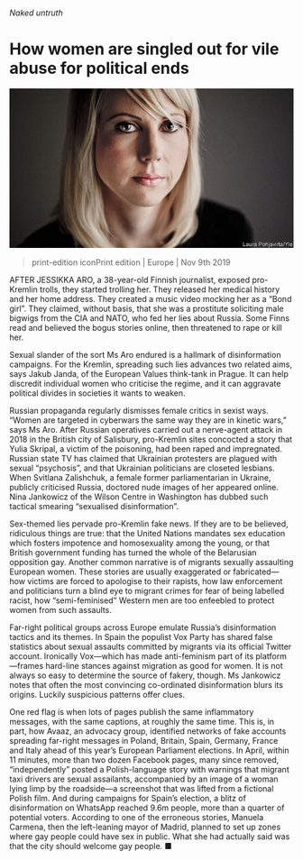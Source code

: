###### Naked untruth

# How women are singled out for vile abuse for political ends 

![image](images/20191109_eup503.jpg) 

> print-edition iconPrint edition | Europe | Nov 9th 2019 

AFTER JESSIKKA ARO, a 38-year-old Finnish journalist, exposed pro-Kremlin trolls, they started trolling her. They released her medical history and her home address. They created a music video mocking her as a “Bond girl”. They claimed, without basis, that she was a prostitute soliciting male bigwigs from the CIA and NATO, who fed her lies about Russia. Some Finns read and believed the bogus stories online, then threatened to rape or kill her. 

Sexual slander of the sort Ms Aro endured is a hallmark of disinformation campaigns. For the Kremlin, spreading such lies advances two related aims, says Jakub Janda, of the European Values think-tank in Prague. It can help discredit individual women who criticise the regime, and it can aggravate political divides in societies it wants to weaken. 

Russian propaganda regularly dismisses female critics in sexist ways. “Women are targeted in cyberwars the same way they are in kinetic wars,” says Ms Aro. After Russian operatives carried out a nerve-agent attack in 2018 in the British city of Salisbury, pro-Kremlin sites concocted a story that Yulia Skripal, a victim of the poisoning, had been raped and impregnated. Russian state TV has claimed that Ukrainian protesters are plagued with sexual “psychosis”, and that Ukrainian politicians are closeted lesbians. When Svitlana Zalishchuk, a female former parliamentarian in Ukraine, publicly criticised Russia, doctored nude images of her appeared online. Nina Jankowicz of the Wilson Centre in Washington has dubbed such tactical smearing “sexualised disinformation”. 

Sex-themed lies pervade pro-Kremlin fake news. If they are to be believed, ridiculous things are true: that the United Nations mandates sex education which fosters impotence and homosexuality among the young, or that British government funding has turned the whole of the Belarusian opposition gay. Another common narrative is of migrants sexually assaulting European women. These stories are usually exaggerated or fabricated—how victims are forced to apologise to their rapists, how law enforcement and politicians turn a blind eye to migrant crimes for fear of being labelled racist, how “semi-feminised” Western men are too enfeebled to protect women from such assaults. 

Far-right political groups across Europe emulate Russia’s disinformation tactics and its themes. In Spain the populist Vox Party has shared false statistics about sexual assaults committed by migrants via its official Twitter account. Ironically Vox—which has made anti-feminism part of its platform—frames hard-line stances against migration as good for women. It is not always so easy to determine the source of fakery, though. Ms Jankowicz notes that often the most convincing co-ordinated disinformation blurs its origins. Luckily suspicious patterns offer clues. 

One red flag is when lots of pages publish the same inflammatory messages, with the same captions, at roughly the same time. This is, in part, how Avaaz, an advocacy group, identified networks of fake accounts spreading far-right messages in Poland, Britain, Spain, Germany, France and Italy ahead of this year’s European Parliament elections. In April, within 11 minutes, more than two dozen Facebook pages, many since removed, “independently” posted a Polish-language story with warnings that migrant taxi drivers are sexual assailants, accompanied by an image of a woman lying limp by the roadside—a screenshot that was lifted from a fictional Polish film. And during campaigns for Spain’s election, a blitz of disinformation on WhatsApp reached 9.6m people, more than a quarter of potential voters. According to one of the erroneous stories, Manuela Carmena, then the left-leaning mayor of Madrid, planned to set up zones where gay people could have sex in public. What she had actually said was that the city should welcome gay people. ■ 

